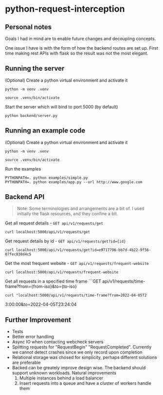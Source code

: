 # python-request-interception

## Personal notes

Goals I had in mind are to enable future changes and decoupling concepts.

One issue I have is with the form of how the backend routes are set up. First time making rest APIs with flask so the result was not the most elegant.

## Running the server

(Optional) Create a python virtual environment and activate it

    python -m venv .venv

    source .venv/bin/activate

Start the server which will bind to port 5000 (by default)

    python backend/server.py

## Running an example code

(Optional) Create a python virtual environment and activate it

    python -m venv .venv

    source .venv/bin/activate

Run the examples

    PYTHONPATH=. python examples/simple.py
    PYTHONPATH=. python examples/app.py --url http://www.google.com

## Backend API

> Note: Some terminologies and arrangements are a bit of. I used initially the flask resources, and they confine a bit.

Get all request details - ```GET api/v1/requests/get```

    curl localhost:5000/api/v1/requests/get

Get request details by id - ```GET api/v1/requests/get?id={id}```

    curl localhost:5000/api/v1/requests/get?id=e9717796-bb7d-4b22-9f56-07fec838d4c5

Get the most frequent website - ```GET api/v1/requests/frequent-website```

    curl localhost:5000/api/v1/requests/frequent-website

Get all requests in a specified time frame ```GET api/v1/requests/time-frame?from={from-iso}&to={to-iso}

    curl "localhost:5000/api/v1/requests/time-frame?from=2022-04-05T2
3:00:00&to=2022-04-05T23:24:04
    

## Further Improvement

- Tests
- Better error handling
- Async IO when contacting webcheck servers
- Splitting requests for "RequestBegin" "RequestCompleted". Currently we cannot detect crashes since we only record upon completion
- Relational storage was chosed for simplicity, perhaps different solutions are preferable
- Backed can be greately improve design wise. The backend should support unknown workloads. Natural improvements
    1. Multiple instances behind a load balancer
    1. Insert requests into a queue and have a cluster of workers handle them
